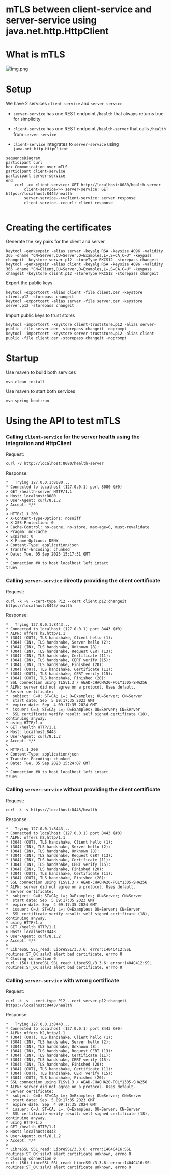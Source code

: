 # mTLS between client-service and server-service using java.net.http.HttpClient

# What is mTLS 
![img.png](img.png)

# Setup
We have 2 services `client-service` and `server-service`
* `server-service` has one REST endpoint `/health` that always returns true for simplicity

* `client-service` has one REST endpoint `/health-server` that calls `/health` from `server-service`

* `client-service` integrates to `server-service` using `java.net.http.HttpClient`

```mermaid 
sequenceDiagram
participant curl
box Communication over mTLS
participant client-service
participant server-service
end
    curl ->> client-service: GET http://localhost:8080/health-server
        client-service->> server-service: GET https://localhost:8443/health
        server-service-->>client-service: server response
        client-service-->>curl: client response
   
```

# Creating the certificates

Generate the key pairs for the client and server
```
keytool -genkeypair -alias server -keyalg RSA -keysize 4096 -validity 365 -dname "CN=Server,OU=Server,O=Examples,L=,S=CA,C=U" -keypass changeit -keystore server.p12 -storeType PKCS12 -storepass changeit
keytool -genkeypair -alias client -keyalg RSA -keysize 4096 -validity 365 -dname "CN=Client,OU=Server,O=Examples,L=,S=CA,C=U" -keypass changeit -keystore client.p12 -storeType PKCS12 -storepass changeit
```
Export the public keys
```
keytool -exportcert -alias client -file client.cer -keystore client.p12 -storepass changeit
keytool -exportcert -alias server -file server.cer -keystore server.p12 -storepass changeit
```
Import public keys to trust stores
```
keytool -importcert -keystore client-truststore.p12 -alias server-public -file server.cer -storepass changeit -noprompt
keytool -importcert -keystore server-truststore.p12 -alias client-public -file client.cer -storepass changeit -noprompt
```

# Startup

Use maven to build both services
```
mvn clean install
```

Use maven to start both services
```
mvn spring-boot:run
```

# Using the API to test mTLS
### Calling `client-service` for the server health using the integration and HttpClient

Request:
```
curl -v http://localhost:8080/health-server
```

Response:
```
*   Trying 127.0.0.1:8080...
* Connected to localhost (127.0.0.1) port 8080 (#0)
> GET /health-server HTTP/1.1
> Host: localhost:8080
> User-Agent: curl/8.1.2
> Accept: */*
>
< HTTP/1.1 200
< X-Content-Type-Options: nosniff
< X-XSS-Protection: 0
< Cache-Control: no-cache, no-store, max-age=0, must-revalidate
< Pragma: no-cache
< Expires: 0
< X-Frame-Options: DENY
< Content-Type: application/json
< Transfer-Encoding: chunked
< Date: Tue, 05 Sep 2023 15:17:31 GMT
<
* Connection #0 to host localhost left intact
true%
```

### Calling `server-service` directly providing the client certificate 

Request:
```
curl -k -v --cert-type P12 --cert client.p12:changeit https://localhost:8443/health
```

Response:
``` 
*   Trying 127.0.0.1:8443...
* Connected to localhost (127.0.0.1) port 8443 (#0)
* ALPN: offers h2,http/1.1
* (304) (OUT), TLS handshake, Client hello (1):
* (304) (IN), TLS handshake, Server hello (2):
* (304) (IN), TLS handshake, Unknown (8):
* (304) (IN), TLS handshake, Request CERT (13):
* (304) (IN), TLS handshake, Certificate (11):
* (304) (IN), TLS handshake, CERT verify (15):
* (304) (IN), TLS handshake, Finished (20):
* (304) (OUT), TLS handshake, Certificate (11):
* (304) (OUT), TLS handshake, CERT verify (15):
* (304) (OUT), TLS handshake, Finished (20):
* SSL connection using TLSv1.3 / AEAD-CHACHA20-POLY1305-SHA256
* ALPN: server did not agree on a protocol. Uses default.
* Server certificate:
*  subject: C=U; ST=CA; L=; O=Examples; OU=Server; CN=Server
*  start date: Sep  5 09:17:35 2023 GMT
*  expire date: Sep  4 09:17:35 2024 GMT
*  issuer: C=U; ST=CA; L=; O=Examples; OU=Server; CN=Server
*  SSL certificate verify result: self signed certificate (18), continuing anyway.
* using HTTP/1.x
> GET /health HTTP/1.1
> Host: localhost:8443
> User-Agent: curl/8.1.2
> Accept: */*
>
< HTTP/1.1 200
< Content-Type: application/json
< Transfer-Encoding: chunked
< Date: Tue, 05 Sep 2023 15:24:07 GMT
<
* Connection #0 to host localhost left intact
true%
```

### Calling `server-service` without providing the client certificate 
Request:
``` 
curl -k -v https://localhost:8443/health
```
Response:
```
*   Trying 127.0.0.1:8443...
* Connected to localhost (127.0.0.1) port 8443 (#0)
* ALPN: offers h2,http/1.1
* (304) (OUT), TLS handshake, Client hello (1):
* (304) (IN), TLS handshake, Server hello (2):
* (304) (IN), TLS handshake, Unknown (8):
* (304) (IN), TLS handshake, Request CERT (13):
* (304) (IN), TLS handshake, Certificate (11):
* (304) (IN), TLS handshake, CERT verify (15):
* (304) (IN), TLS handshake, Finished (20):
* (304) (OUT), TLS handshake, Certificate (11):
* (304) (OUT), TLS handshake, Finished (20):
* SSL connection using TLSv1.3 / AEAD-CHACHA20-POLY1305-SHA256
* ALPN: server did not agree on a protocol. Uses default.
* Server certificate:
*  subject: C=U; ST=CA; L=; O=Examples; OU=Server; CN=Server
*  start date: Sep  5 09:17:35 2023 GMT
*  expire date: Sep  4 09:17:35 2024 GMT
*  issuer: C=U; ST=CA; L=; O=Examples; OU=Server; CN=Server
*  SSL certificate verify result: self signed certificate (18), continuing anyway.
* using HTTP/1.x
> GET /health HTTP/1.1
> Host: localhost:8443
> User-Agent: curl/8.1.2
> Accept: */*
>
* LibreSSL SSL_read: LibreSSL/3.3.6: error:1404C412:SSL routines:ST_OK:sslv3 alert bad certificate, errno 0
* Closing connection 0
curl: (56) LibreSSL SSL_read: LibreSSL/3.3.6: error:1404C412:SSL routines:ST_OK:sslv3 alert bad certificate, errno 0
```

### Calling `server-service` with wrong certificate 
Request:
``` 
curl -k -v --cert-type P12 --cert server.p12:changeit https://localhost:8443/health
```
Response:
``` 
*   Trying 127.0.0.1:8443...
* Connected to localhost (127.0.0.1) port 8443 (#0)
* ALPN: offers h2,http/1.1
* (304) (OUT), TLS handshake, Client hello (1):
* (304) (IN), TLS handshake, Server hello (2):
* (304) (IN), TLS handshake, Unknown (8):
* (304) (IN), TLS handshake, Request CERT (13):
* (304) (IN), TLS handshake, Certificate (11):
* (304) (IN), TLS handshake, CERT verify (15):
* (304) (IN), TLS handshake, Finished (20):
* (304) (OUT), TLS handshake, Certificate (11):
* (304) (OUT), TLS handshake, CERT verify (15):
* (304) (OUT), TLS handshake, Finished (20):
* SSL connection using TLSv1.3 / AEAD-CHACHA20-POLY1305-SHA256
* ALPN: server did not agree on a protocol. Uses default.
* Server certificate:
*  subject: C=U; ST=CA; L=; O=Examples; OU=Server; CN=Server
*  start date: Sep  5 09:17:35 2023 GMT
*  expire date: Sep  4 09:17:35 2024 GMT
*  issuer: C=U; ST=CA; L=; O=Examples; OU=Server; CN=Server
*  SSL certificate verify result: self signed certificate (18), continuing anyway.
* using HTTP/1.x
> GET /health HTTP/1.1
> Host: localhost:8443
> User-Agent: curl/8.1.2
> Accept: */*
>
* LibreSSL SSL_read: LibreSSL/3.3.6: error:1404C416:SSL routines:ST_OK:sslv3 alert certificate unknown, errno 0
* Closing connection 0
curl: (56) LibreSSL SSL_read: LibreSSL/3.3.6: error:1404C416:SSL routines:ST_OK:sslv3 alert certificate unknown, errno 0
```